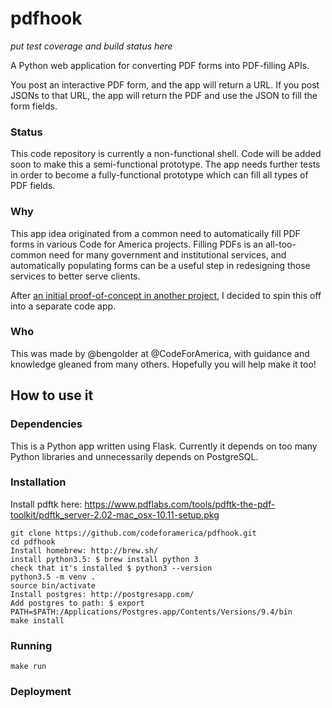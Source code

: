 # pdfhook

_put test coverage and build status here_

A Python web application for converting PDF forms into PDF-filling APIs.

You post an interactive PDF form, and the app will return a URL. If you post JSONs to that URL, the app will return the PDF and use the JSON to fill the form fields.



### Status

This code repository is currently a non-functional shell. Code will be added soon to make this a semi-functional prototype. The app needs further tests in order to become a fully-functional prototype which can fill all types of PDF fields.

### Why

This app idea originated from a common need to automatically fill PDF forms in various Code for America projects. Filling PDFs is an all-too-common need for many government and institutional services, and automatically populating forms can be a useful step in redesigning those services to better serve clients.

After [an initial proof-of-concept in another project](https://github.com/codeforamerica/typeseam/pull/25), I decided to spin this off into a separate code app.

### Who

This was made by @bengolder at @CodeForAmerica, with guidance and knowledge gleaned from many others. Hopefully you will help make it too!

## How to use it

### Dependencies

This is a Python app written using Flask.
Currently it depends on too many Python libraries and unnecessarily depends on PostgreSQL.

### Installation

Install pdftk here: https://www.pdflabs.com/tools/pdftk-the-pdf-toolkit/pdftk_server-2.02-mac_osx-10.11-setup.pkg

    git clone https://github.com/codeforamerica/pdfhook.git
    cd pdfhook
    Install homebrew: http://brew.sh/
    install python3.5: $ brew install python 3
    check that it's installed $ python3 --version
    python3.5 -m venv .
    source bin/activate
    Install postgres: http://postgresapp.com/
    Add postgres to path: $ export PATH=$PATH:/Applications/Postgres.app/Contents/Versions/9.4/bin
    make install

### Running

    make run

### Deployment

